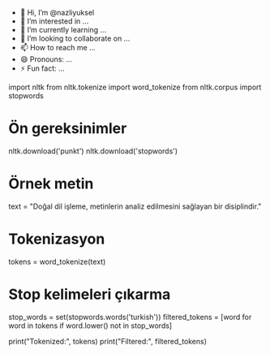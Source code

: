 - 👋 Hi, I’m @nazliyuksel
- 👀 I’m interested in ...
- 🌱 I’m currently learning ...
- 💞️ I’m looking to collaborate on ...
- 📫 How to reach me ...
- 😄 Pronouns: ...
- ⚡ Fun fact: ...

<!---
nazliyuksel/nazliyuksel is a ✨ special ✨ repository because its `README.md` (this file) appears on your GitHub profile.
You can click the Preview link to take a look at your changes.
--->
import nltk
from nltk.tokenize import word_tokenize
from nltk.corpus import stopwords

# Ön gereksinimler
nltk.download('punkt')
nltk.download('stopwords')

# Örnek metin
text = "Doğal dil işleme, metinlerin analiz edilmesini sağlayan bir disiplindir."

# Tokenizasyon
tokens = word_tokenize(text)

# Stop kelimeleri çıkarma
stop_words = set(stopwords.words('turkish'))
filtered_tokens = [word for word in tokens if word.lower() not in stop_words]

print("Tokenized:", tokens)
print("Filtered:", filtered_tokens)
